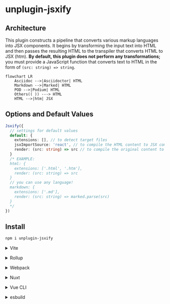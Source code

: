 # unplugin-jsxify

## Architecture

This plugin constructs a pipeline that converts various markup languages into JSX components. It begins by transforming the input text into HTML and then passes the resulting HTML to the transpiler that converts HTML to JSX (htm). **By default, this plugin does not perform any transformations;** you must provide a JavaScript function that converts text to HTML in the form of `(src: string) => string`.

```mermaid
flowchart LR
    Asciidoc -->|Asciidoctor| HTML
    Markdown -->|Marked| HTML
    POD -->|Podium| HTML
    Others(( )) ---> HTML
    HTML -->|htm| JSX
```

## Options and Default Values

```ts
Jsxify({
  // settings for default values
  default: {
    extensions: [], // to detect target files
    jsxImportSource: 'react', // to compile the HTML content to JSX components
    render: (src: string) => src // to compile the original content to HTML
  }
  /* EXAMPLE:
  html: {
    extensions: ['.html', '.htm'],
    render: (src: string) => src
  }
  // you can use any language!
  markdown: {
    extensions: ['.md'],
    render: (src: string) => marked.parse(src)
  }
  */
})
```

## Install

```bash
npm i unplugin-jsxify
```

<details>
<summary>Vite</summary><br>

```ts
// vite.config.ts
import Jsxify from 'unplugin-jsxify/vite'

export default defineConfig({
  plugins: [
    Jsxify({ /* options */ }),
  ],
})
```

Example: [`playground/`](./playground/)

<br></details>

<details>
<summary>Rollup</summary><br>

```ts
// rollup.config.js
import Jsxify from 'unplugin-jsxify/rollup'

export default {
  plugins: [
    Jsxify({ /* options */ }),
  ],
}
```

<br></details>


<details>
<summary>Webpack</summary><br>

```ts
// webpack.config.js
module.exports = {
  /* ... */
  plugins: [
    require('unplugin-jsxify/webpack')({ /* options */ })
  ]
}
```

<br></details>

<details>
<summary>Nuxt</summary><br>

```ts
// nuxt.config.js
export default defineNuxtConfig({
  modules: [
    ['unplugin-jsxify/nuxt', { /* options */ }],
  ],
})
```

> This module works for both Nuxt 2 and [Nuxt Vite](https://github.com/nuxt/vite)

<br></details>

<details>
<summary>Vue CLI</summary><br>

```ts
// vue.config.js
module.exports = {
  configureWebpack: {
    plugins: [
      require('unplugin-jsxify/webpack')({ /* options */ }),
    ],
  },
}
```

<br></details>

<details>
<summary>esbuild</summary><br>

```ts
// esbuild.config.js
import { build } from 'esbuild'
import Jsxify from 'unplugin-jsxify/esbuild'

build({
  plugins: [Jsxify({ /* options */ })],
})
```

<br></details>
